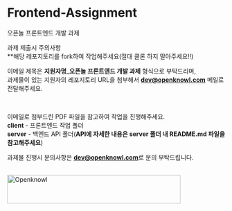 # Frontend-Assignment
오픈놀 프론트엔드 개발 과제

과제 제출시 주의사항<br />
**해당 레포지토리를 fork하여 작업해주세요(절대 클론 하지 말아주세요!!)


이메일 제목은 **지원자명_오픈놀 프론트엔드 개발 과제** 형식으로 부탁드리며,<br />
과제물이 있는 지원자의 레포지토리 URL을 첨부해서 **dev@openknowl.com** 메일로 전달해주세요.

<br />

이메일로 첨부드린 PDF 파일을 참고하여 작업을 진행해주세요.
<br />
**client** - 프론트엔드 작업 폴더<br />
**server** - 백엔드 API 폴더(**API에 자세한 내용은 server 폴더 내 README.md 파일을 참고해주세요**)

과제물 진행시 문의사항은 **dev@openknowl.com**로 문의 부탁드립니다.

<br />
<img src="https://miniintern-upload-dev.s3.ap-northeast-2.amazonaws.com/6845/6b4e5486-e0c7-43fb-9642-c1ab6e71ac4d/opnklogo.png" width="400" height="66" alt="Openknowl" />

